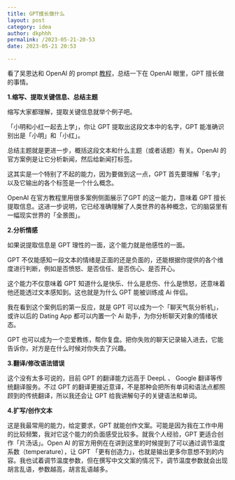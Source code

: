 ```yaml
---
title: GPT擅长做什么
layout: post
category: idea
author: dkphhh
permalink: /2023-05-21-20-53
date: 2023-05-21 20:53

---
```


看了吴恩达和 OpenAI 的 prompt [教程](https://github.com/datawhalechina/prompt-engineering-for-developers)，总结一下在 OpenAI 眼里，GPT 擅长做的事情。

**1.缩写、提取关键信息、总结主题**

缩写大家都理解，提取关键信息就举个例子吧。

「小明和小红一起去上学」，你让 GPT 提取出这段文本中的名字，GPT 能准确识别出是「小明」和「小红」。

总结主题就是更进一步，概括这段文本和什么主题（或者话题）有关。OpenAI 的官方案例是让它分析新闻，然后给新闻打标签。

这其实是一个特别了不起的能力，因为要做到这一点，GPT 首先要理解「名字」以及它输出的各个标签是一个什么概念。

OpenAI 在官方教程里用很多案例侧面展示了GPT 的这一能力，意味着 GPT 擅长提取信息。这进一步说明，它已经准确理解了人类世界的各种概念，它的脑袋里有一幅现实世界的「全景图」。

**2.分析情感**

如果说提取信息是 GPT 理性的一面，这个能力就是他感性的一面。

GPT 不仅能感知一段文本的情绪是正面的还是负面的，还能根据你提供的各个维度进行判断，例如是否愤怒、是否信任、是否伤心、是否开心。

这个能力不仅意味着 GPT 知道什么是快乐、什么是悲伤、什么是愤怒，还意味着他还能透过文本感知到。这也就是为什么 GPT 能被训练成 Ai 伴侣。

我在看到这个案例后的第一反应，就是 GPT 可以成为一个「聊天气氛分析机」，或许以后的 Dating App 都可以内置一个 Ai 助手，为你分析聊天对象的情绪状态。

GPT 也可以成为一个恋爱教练，帮你复盘。把你失败的聊天记录输入进去，它能告诉你，对方是在什么时候对你失去了兴趣。

**3.翻译/修改语法错误**

这个没有太多可说的，目前 GPT 的翻译能力远高于 DeepL 、 Google 翻译等传统翻译服务。不过 GPT 的翻译更接近意译，不是那种会把所有单词和语法点都照顾到的传统翻译，所以我还会让 GPT 给我讲解句子的关键语法和单词。

**4.扩写/创作文本**

这是我最常用的能力，给定要求，GPT 就能创作文案。可能是因为我在工作中用的比较频繁，我对它这个能力的负面感受比较多。就我个人经验，GPT 更适合创作「片汤话」。Open AI 的官方用例在在讲到这里的时候提到了可以通过调节温度系数（temperature），让 GPT 「更有创造力」，也就是输出更多你意想不到的内容。我也试着调节温度参数，但在撰写中文文案的情况下，调节温度参数就会出现胡言乱语，参数越高，胡言乱语越多。